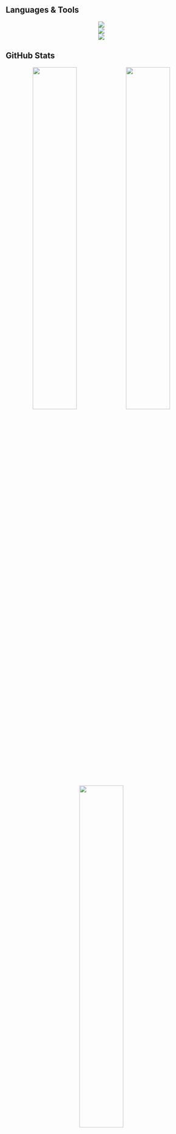 
##  Languages & Tools

<p align="center">
  <img src="https://skillicons.dev/icons?i=python,cs,js,ts,html,css,php" /><br/>
  <img src="https://skillicons.dev/icons?i=react,nextjs,vue,nodejs,django,flask,dotnet,tailwind" /><br/>
  <img src="https://skillicons.dev/icons?i=tensorflow,pytorch,opencv,mysql" /><br/>
</p>

##  GitHub Stats

<p align="center" class="animated-stats">
  <img src="https://github-readme-stats.vercel.app/api?username=metinmeki&show_icons=true&theme=radical&hide_border=true" width="48%" />
  <img src="https://github-readme-streak-stats.herokuapp.com?user=metinmeki&theme=radical&hide_border=true" width="48%" />
</p>
<p align="center" class="animated-stats">
  <img src="https://github-readme-stats.vercel.app/api/top-langs/?username=metinmeki&layout=compact&theme=radical&hide_border=true" width="48%" />
</p>

##  GitHub Activity Graph

<p align="center">
  <img src="https://github-readme-activity-graph.vercel.app/graph?username=metinmeki&theme=react-dark&area=true&hide_border=true" />
</p>

